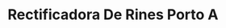 ---
title: "Rectificadora De Rines Porto A"
url: /bogota-d-c/rectificadora-de-rines-porto-a/
shop: Autowerkstatt
---
